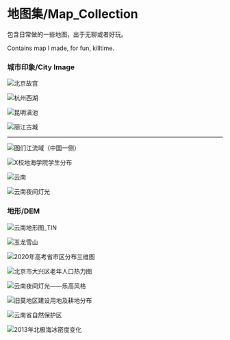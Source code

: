 # 地图集/Map_Collection

包含日常做的一些地图，出于无聊或者好玩。

Contains map I made, for fun, killtime.

### 城市印象/City Image

![北京故宫](beijing.jpeg)



![杭州西湖](hangzhou.jpeg)





![昆明滇池](kunming.jpg)





![丽江古城](lijaing.jpeg)





***



![图们江流域（中国一侧）](tumj.jpeg)







![X校地海学院学生分布](stu_distribution.png)



![云南](yunnan.png)



![云南夜间灯光](./yunnan_night_light.jpg)



### 地形/DEM

![云南地形图_TIN](./yunnan_TIN.jpg)


![玉龙雪山](./yulong.png)



![2020年高考省市区分布三维图](2020_gaokao_stu_pop.png)



![北京市大兴区老年人口热力图](eldly_heatmap.png)



![云南夜间灯光——乐高风格](Yn_light_lego.jpg)



![旧莫地区建设用地及耕地分布](Jiumo_lucc.jpg)



![云南省自然保护区](Yunnan_nature_reserve.jpg)



![2013年北极海冰密度变化](./2013年北极地区海冰密度变化.gif)
